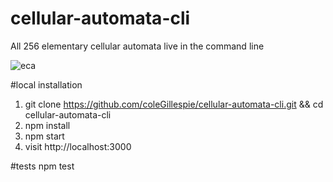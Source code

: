 # cellular-automata-cli
All 256 elementary cellular automata live in the command line

![eca](https://raw.githubusercontent.com/coleGillespie/cellular-automata-cli/master/public/preview.png)

#local installation
1. git clone https://github.com/coleGillespie/cellular-automata-cli.git && cd cellular-automata-cli
2. npm install
3. npm start
4. visit http://localhost:3000

#tests
npm test